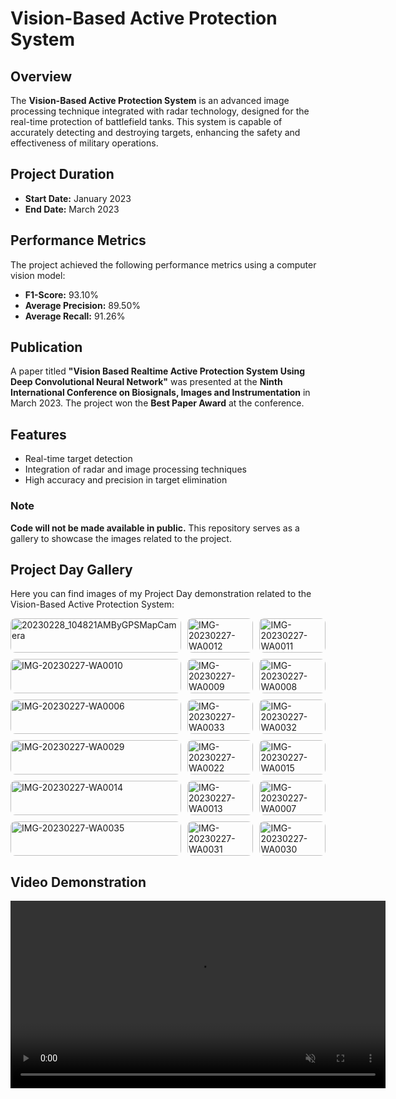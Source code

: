 # Vision-Based Active Protection System

## Overview

The **Vision-Based Active Protection System** is an advanced image processing technique integrated with radar technology, designed for the real-time protection of battlefield tanks. This system is capable of accurately detecting and destroying targets, enhancing the safety and effectiveness of military operations.

## Project Duration

- **Start Date:** January 2023
- **End Date:** March 2023

## Performance Metrics

The project achieved the following performance metrics using a computer vision model:

- **F1-Score:** 93.10%
- **Average Precision:** 89.50%
- **Average Recall:** 91.26%

## Publication

A paper titled **"Vision Based Realtime Active Protection System Using Deep Convolutional Neural Network"** was presented at the **Ninth International Conference on Biosignals, Images and Instrumentation** in March 2023. The project won the **Best Paper Award** at the conference.

## Features

- Real-time target detection
- Integration of radar and image processing techniques
- High accuracy and precision in target elimination

### Note

**Code will not be made available in public.** This repository serves as a gallery to showcase the images related to the project.

## Project Day Gallery

Here you can find images of my Project Day demonstration related to the Vision-Based Active Protection System:

<style>
  .gallery {
    display: grid;
    grid-template-columns: repeat(3, 1fr);
    gap: 10px;
  }
  .gallery img {
    width: 100%;
    height: auto;
    border-radius: 8px;
  }
</style>

<div class="gallery">
  <img src="https://github.com/user-attachments/assets/080d513d-c69f-4c25-8f96-394a557e8dc9" alt="20230228_104821AMByGPSMapCamera">
  <img src="https://github.com/user-attachments/assets/263a5afc-9e51-42e9-9376-9866d3895f50" alt="IMG-20230227-WA0012">
  <img src="https://github.com/user-attachments/assets/ef0f46c4-7fb7-4578-86a8-47fda78f3d53" alt="IMG-20230227-WA0011">
  <img src="https://github.com/user-attachments/assets/5b534b26-9e90-4bad-9397-4f5cb1b0c7b5" alt="IMG-20230227-WA0010">
  <img src="https://github.com/user-attachments/assets/a3852487-5ba5-4502-88ea-f323ad1c5567" alt="IMG-20230227-WA0009">
  <img src="https://github.com/user-attachments/assets/ae2b4074-7da7-4e60-a61b-49f60b25ae5a" alt="IMG-20230227-WA0008">
  <img src="https://github.com/user-attachments/assets/f2bda88b-89fe-46d7-b28b-d11c1cd27247" alt="IMG-20230227-WA0006">
  <img src="https://github.com/user-attachments/assets/ea1e1b58-e777-4c9b-9402-30843f16038f" alt="IMG-20230227-WA0033">
  <img src="https://github.com/user-attachments/assets/2fc7c874-5329-498b-a889-443bafd1c12e" alt="IMG-20230227-WA0032">
  <img src="https://github.com/user-attachments/assets/1cb936c4-e6a1-44af-8b29-5426f86892a2" alt="IMG-20230227-WA0029">
  <img src="https://github.com/user-attachments/assets/02391fd2-9c62-46da-83f8-0d5b6d47a410" alt="IMG-20230227-WA0022">
  <img src="https://github.com/user-attachments/assets/8369aba6-8d85-4e6e-89e8-10f48392bd65" alt="IMG-20230227-WA0015">
  <img src="https://github.com/user-attachments/assets/0a902e92-b615-4e99-8a54-3d1f5556e10f" alt="IMG-20230227-WA0014">
  <img src="https://github.com/user-attachments/assets/9bcfdb50-6801-43e4-b6b6-47f6f3d84ae8" alt="IMG-20230227-WA0013">
  <img src="https://github.com/user-attachments/assets/17a5c99a-c65e-4ff2-92b0-81817285fca9" alt="IMG-20230227-WA0007">
  <img src="https://github.com/user-attachments/assets/55f1ef15-6bad-4ac5-86ec-5410df83a56b" alt="IMG-20230227-WA0035">
  <img src="https://github.com/user-attachments/assets/20a068b1-2b06-44e6-908e-f213d13075ec" alt="IMG-20230227-WA0031">
  <img src="https://github.com/user-attachments/assets/afa16e7b-21ce-432b-8a82-8d6d0d21cadf" alt="IMG-20230227-WA0030">
</div>




## Video Demonstration

<video width="600" controls muted>
  <source src="link_to_your_video.mp4" type="video/mp4">
  Your browser does not support the video tag.
</video>



